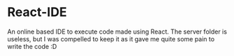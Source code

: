 # React-IDE
An online based IDE to execute code made using React.
The server folder is useless, but I was compelled to keep it as it gave me quite some pain to write the code :D
